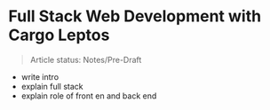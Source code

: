 # Full Stack Web Development with Cargo Leptos

> Article status: Notes/Pre-Draft

- write intro
- explain full stack
- explain role of front en and back end